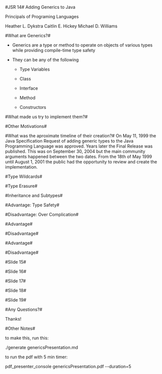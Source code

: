 #JSR 14# 
Adding Generics to Java

Principals of Programing Languages

Heather L. Dykstra
Caitlin E. Hickey 
Michael D. Williams

#What are Generics?# 

- Generics are a type or method to operate on objects of various types while providing compile-time type safety

- They can be any of the following

	- Type Variables
	
	- Class
	
	- Interface

	- Method
	
	- Constructors
 
#What made us try to implement them?# 

#Other Motivations# 

#What was the aproximate timeline of their creation?#
On May 11, 1999 the Java Specification Request of adding generic types to the Java Programming Language was approved. Years later the Final Release was published. This was on September 30, 2004 but the main community arguments happened between the two dates. From the 18th of May 1999 until August 1, 2001 the public had the opportunity to review and create the implementation.

#Type Wildcards# 

#Type Erasure# 

#Inheritance and Subtypes# 

#Advantage: Type Safety# 

#Disadvantage: Over Complication# 

#Advantage# 

#Disadvantage# 

#Advantage# 

#Disadvantage# 

#Slide 15#

#Slide 16#

#Slide 17#

#Slide 18#

#Slide 19#

#Any Questions?# 

Thanks! 

#Other Notes#

to make this, run this:

./generate genericsPresentation.md 

to run the pdf with 5 min timer:

pdf_presenter_console genericsPresentation.pdf --duration=5







